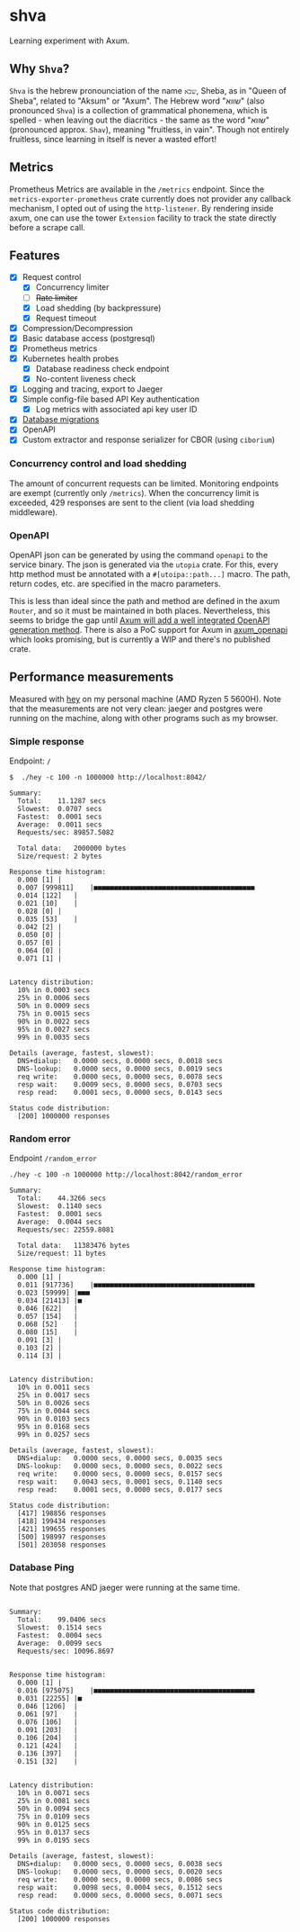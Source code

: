 # shva
Learning experiment with Axum.

## Why `Shva`?

`Shva` is the hebrew pronounciation of the name `שבא`, Sheba, as in "Queen of Sheba", related to "Aksum" or "Axum".
The Hebrew word "שווא" (also pronounced `Shva`) is a collection of grammatical phonemena, which is spelled - when leaving out the diacritics - the same as the word "שווא" (pronounced approx. `Shav`), meaning "fruitless, in vain".
Though not entirely fruitless, since learning in itself is never a wasted effort!

## Metrics

Prometheus Metrics are available in the `/metrics` endpoint.
Since the `metrics-exporter-prometheus` crate currently does not provider any callback mechanism, I opted out of using the `http-listener`.
By rendering inside axum, one can use the tower `Extension` facility to track the state directly before a scrape call.

## Features

- [x] Request control
  - [x] Concurrency limiter
  - [ ] ~~Rate limiter~~
  - [x] Load shedding (by backpressure)
  - [x] Request timeout
- [x] Compression/Decompression
- [x] Basic database access (postgresql)
- [x] Prometheus metrics
- [x] Kubernetes health probes
  - [x] Database readiness check endpoint
  - [x] No-content liveness check
- [x] Logging and tracing, export to Jaeger
- [x] Simple config-file based API Key authentication
  - [x] Log metrics with associated api key user ID
- [x] [Database migrations](https://github.com/rust-db/refinery)
- [x] OpenAPI
- [x] Custom extractor and response serializer for CBOR (using `ciborium`)

### Concurrency control and load shedding

The amount of concurrent requests can be limited. Monitoring endpoints are exempt (currently only `/metrics`).
When the concurrency limit is exceeded, 429 responses are sent to the client (via load shedding middleware).

### OpenAPI

OpenAPI json can be generated by using the command `openapi` to the service binary.
The json is generated via the `utopia` crate. For this, every http method must be annotated with a `#[utoipa::path...]` macro.
The path, return codes, etc. are specified in the macro parameters.

This is less than ideal since the path and method are defined in the axum `Router`, and so it must be maintained in both places.
Nevertheless, this seems to bridge the gap until [Axum will add a well integrated OpenAPI generation method](https://github.com/tokio-rs/axum/issues/50).
There is also a PoC support for Axum in [axum_openapi](https://github.com/jakobhellermann/axum_openapi) which looks promising, but is currently a WIP and there's no published crate.

## Performance measurements

Measured with [hey](https://github.com/rakyll/hey) on my personal machine (AMD Ryzen 5 5600H).
Note that the measurements are not very clean: jaeger and postgres were running on the machine, along with other programs such as my browser.

### Simple response

Endpoint: `/`

```
$  ./hey -c 100 -n 1000000 http://localhost:8042/

Summary:
  Total:	11.1287 secs
  Slowest:	0.0707 secs
  Fastest:	0.0001 secs
  Average:	0.0011 secs
  Requests/sec:	89857.5082

  Total data:	2000000 bytes
  Size/request:	2 bytes

Response time histogram:
  0.000 [1]	|
  0.007 [999811]	|■■■■■■■■■■■■■■■■■■■■■■■■■■■■■■■■■■■■■■■■
  0.014 [122]	|
  0.021 [10]	|
  0.028 [0]	|
  0.035 [53]	|
  0.042 [2]	|
  0.050 [0]	|
  0.057 [0]	|
  0.064 [0]	|
  0.071 [1]	|


Latency distribution:
  10% in 0.0003 secs
  25% in 0.0006 secs
  50% in 0.0009 secs
  75% in 0.0015 secs
  90% in 0.0022 secs
  95% in 0.0027 secs
  99% in 0.0035 secs

Details (average, fastest, slowest):
  DNS+dialup:	0.0000 secs, 0.0000 secs, 0.0018 secs
  DNS-lookup:	0.0000 secs, 0.0000 secs, 0.0019 secs
  req write:	0.0000 secs, 0.0000 secs, 0.0078 secs
  resp wait:	0.0009 secs, 0.0000 secs, 0.0703 secs
  resp read:	0.0001 secs, 0.0000 secs, 0.0143 secs

Status code distribution:
  [200]	1000000 responses
```

### Random error

Endpoint `/random_error`

```
./hey -c 100 -n 1000000 http://localhost:8042/random_error

Summary:
  Total:	44.3266 secs
  Slowest:	0.1140 secs
  Fastest:	0.0001 secs
  Average:	0.0044 secs
  Requests/sec:	22559.8081

  Total data:	11383476 bytes
  Size/request:	11 bytes

Response time histogram:
  0.000 [1]	|
  0.011 [917736]	|■■■■■■■■■■■■■■■■■■■■■■■■■■■■■■■■■■■■■■■■
  0.023 [59999]	|■■■
  0.034 [21413]	|■
  0.046 [622]	|
  0.057 [154]	|
  0.068 [52]	|
  0.080 [15]	|
  0.091 [3]	|
  0.103 [2]	|
  0.114 [3]	|


Latency distribution:
  10% in 0.0011 secs
  25% in 0.0017 secs
  50% in 0.0026 secs
  75% in 0.0044 secs
  90% in 0.0103 secs
  95% in 0.0168 secs
  99% in 0.0257 secs

Details (average, fastest, slowest):
  DNS+dialup:	0.0000 secs, 0.0000 secs, 0.0035 secs
  DNS-lookup:	0.0000 secs, 0.0000 secs, 0.0022 secs
  req write:	0.0000 secs, 0.0000 secs, 0.0157 secs
  resp wait:	0.0043 secs, 0.0001 secs, 0.1140 secs
  resp read:	0.0001 secs, 0.0000 secs, 0.0177 secs

Status code distribution:
  [417]	198856 responses
  [418]	199434 responses
  [421]	199655 responses
  [500]	198997 responses
  [501]	203058 responses
```

### Database Ping

Note that postgres AND jaeger were running at the same time.

```

Summary:
  Total:	99.0406 secs
  Slowest:	0.1514 secs
  Fastest:	0.0004 secs
  Average:	0.0099 secs
  Requests/sec:	10096.8697


Response time histogram:
  0.000 [1]	|
  0.016 [975075]	|■■■■■■■■■■■■■■■■■■■■■■■■■■■■■■■■■■■■■■■■
  0.031 [22255]	|■
  0.046 [1206]	|
  0.061 [97]	|
  0.076 [106]	|
  0.091 [203]	|
  0.106 [204]	|
  0.121 [424]	|
  0.136 [397]	|
  0.151 [32]	|


Latency distribution:
  10% in 0.0071 secs
  25% in 0.0081 secs
  50% in 0.0094 secs
  75% in 0.0109 secs
  90% in 0.0125 secs
  95% in 0.0137 secs
  99% in 0.0195 secs

Details (average, fastest, slowest):
  DNS+dialup:	0.0000 secs, 0.0000 secs, 0.0038 secs
  DNS-lookup:	0.0000 secs, 0.0000 secs, 0.0020 secs
  req write:	0.0000 secs, 0.0000 secs, 0.0086 secs
  resp wait:	0.0098 secs, 0.0004 secs, 0.1512 secs
  resp read:	0.0000 secs, 0.0000 secs, 0.0071 secs

Status code distribution:
  [200]	1000000 responses
```
